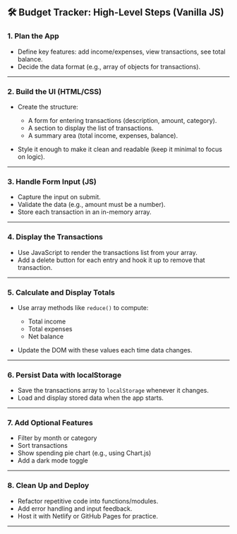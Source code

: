## 🛠️ Budget Tracker: High-Level Steps (Vanilla JS)

### **1. Plan the App**

* Define key features: add income/expenses, view transactions, see total balance.
* Decide the data format (e.g., array of objects for transactions).

---

### **2. Build the UI (HTML/CSS)**

* Create the structure:

  * A form for entering transactions (description, amount, category).
  * A section to display the list of transactions.
  * A summary area (total income, expenses, balance).
* Style it enough to make it clean and readable (keep it minimal to focus on logic).

---

### **3. Handle Form Input (JS)**

* Capture the input on submit.
* Validate the data (e.g., amount must be a number).
* Store each transaction in an in-memory array.

---

### **4. Display the Transactions**

* Use JavaScript to render the transactions list from your array.
* Add a delete button for each entry and hook it up to remove that transaction.

---

### **5. Calculate and Display Totals**

* Use array methods like `reduce()` to compute:

  * Total income
  * Total expenses
  * Net balance
* Update the DOM with these values each time data changes.

---

### **6. Persist Data with localStorage**

* Save the transactions array to `localStorage` whenever it changes.
* Load and display stored data when the app starts.

---

### **7. Add Optional Features**

* Filter by month or category
* Sort transactions
* Show spending pie chart (e.g., using Chart.js)
* Add a dark mode toggle

---

### **8. Clean Up and Deploy**

* Refactor repetitive code into functions/modules.
* Add error handling and input feedback.
* Host it with Netlify or GitHub Pages for practice.

---
